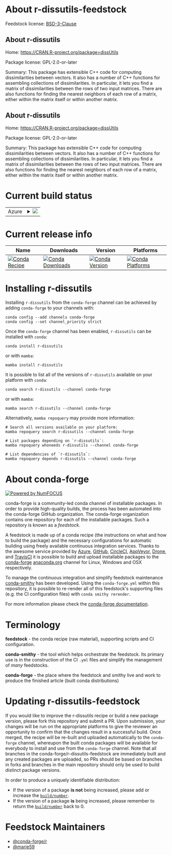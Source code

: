 About r-dissutils-feedstock
===========================

Feedstock license: [BSD-3-Clause](https://github.com/conda-forge/r-dissutils-feedstock/blob/main/LICENSE.txt)


About r-dissutils
-----------------

Home: https://CRAN.R-project.org/package=dissUtils

Package license: GPL-2.0-or-later

Summary: This package has extensible C++ code for computing dissimilarities between vectors. It also has a number of C++ functions for assembling collections of dissimilarities. In particular, it lets you find a matrix of dissimilarities between the rows of two input matrices. There are also functions for finding the nearest neighbors of each row of a matrix, either within the matrix itself or within another matrix.

About r-dissutils
-----------------

Home: https://CRAN.R-project.org/package=dissUtils

Package license: GPL-2.0-or-later

Summary: This package has extensible C++ code for computing dissimilarities between vectors. It also has a number of C++ functions for assembling collections of dissimilarities. In particular, it lets you find a matrix of dissimilarities between the rows of two input matrices. There are also functions for finding the nearest neighbors of each row of a matrix, either within the matrix itself or within another matrix.

Current build status
====================


<table>
    
  <tr>
    <td>Azure</td>
    <td>
      <details>
        <summary>
          <a href="https://dev.azure.com/conda-forge/feedstock-builds/_build/latest?definitionId=16223&branchName=main">
            <img src="https://dev.azure.com/conda-forge/feedstock-builds/_apis/build/status/r-dissutils-feedstock?branchName=main">
          </a>
        </summary>
        <table>
          <thead><tr><th>Variant</th><th>Status</th></tr></thead>
          <tbody><tr>
              <td>linux_64_r_base4.3</td>
              <td>
                <a href="https://dev.azure.com/conda-forge/feedstock-builds/_build/latest?definitionId=16223&branchName=main">
                  <img src="https://dev.azure.com/conda-forge/feedstock-builds/_apis/build/status/r-dissutils-feedstock?branchName=main&jobName=linux&configuration=linux%20linux_64_r_base4.3" alt="variant">
                </a>
              </td>
            </tr><tr>
              <td>linux_64_r_base4.4</td>
              <td>
                <a href="https://dev.azure.com/conda-forge/feedstock-builds/_build/latest?definitionId=16223&branchName=main">
                  <img src="https://dev.azure.com/conda-forge/feedstock-builds/_apis/build/status/r-dissutils-feedstock?branchName=main&jobName=linux&configuration=linux%20linux_64_r_base4.4" alt="variant">
                </a>
              </td>
            </tr><tr>
              <td>osx_64_r_base4.3</td>
              <td>
                <a href="https://dev.azure.com/conda-forge/feedstock-builds/_build/latest?definitionId=16223&branchName=main">
                  <img src="https://dev.azure.com/conda-forge/feedstock-builds/_apis/build/status/r-dissutils-feedstock?branchName=main&jobName=osx&configuration=osx%20osx_64_r_base4.3" alt="variant">
                </a>
              </td>
            </tr><tr>
              <td>osx_64_r_base4.4</td>
              <td>
                <a href="https://dev.azure.com/conda-forge/feedstock-builds/_build/latest?definitionId=16223&branchName=main">
                  <img src="https://dev.azure.com/conda-forge/feedstock-builds/_apis/build/status/r-dissutils-feedstock?branchName=main&jobName=osx&configuration=osx%20osx_64_r_base4.4" alt="variant">
                </a>
              </td>
            </tr><tr>
              <td>win_64_r_base4.3</td>
              <td>
                <a href="https://dev.azure.com/conda-forge/feedstock-builds/_build/latest?definitionId=16223&branchName=main">
                  <img src="https://dev.azure.com/conda-forge/feedstock-builds/_apis/build/status/r-dissutils-feedstock?branchName=main&jobName=win&configuration=win%20win_64_r_base4.3" alt="variant">
                </a>
              </td>
            </tr><tr>
              <td>win_64_r_base4.4</td>
              <td>
                <a href="https://dev.azure.com/conda-forge/feedstock-builds/_build/latest?definitionId=16223&branchName=main">
                  <img src="https://dev.azure.com/conda-forge/feedstock-builds/_apis/build/status/r-dissutils-feedstock?branchName=main&jobName=win&configuration=win%20win_64_r_base4.4" alt="variant">
                </a>
              </td>
            </tr>
          </tbody>
        </table>
      </details>
    </td>
  </tr>
</table>

Current release info
====================

| Name | Downloads | Version | Platforms |
| --- | --- | --- | --- |
| [![Conda Recipe](https://img.shields.io/badge/recipe-r--dissutils-green.svg)](https://anaconda.org/conda-forge/r-dissutils) | [![Conda Downloads](https://img.shields.io/conda/dn/conda-forge/r-dissutils.svg)](https://anaconda.org/conda-forge/r-dissutils) | [![Conda Version](https://img.shields.io/conda/vn/conda-forge/r-dissutils.svg)](https://anaconda.org/conda-forge/r-dissutils) | [![Conda Platforms](https://img.shields.io/conda/pn/conda-forge/r-dissutils.svg)](https://anaconda.org/conda-forge/r-dissutils) |

Installing r-dissutils
======================

Installing `r-dissutils` from the `conda-forge` channel can be achieved by adding `conda-forge` to your channels with:

```
conda config --add channels conda-forge
conda config --set channel_priority strict
```

Once the `conda-forge` channel has been enabled, `r-dissutils` can be installed with `conda`:

```
conda install r-dissutils
```

or with `mamba`:

```
mamba install r-dissutils
```

It is possible to list all of the versions of `r-dissutils` available on your platform with `conda`:

```
conda search r-dissutils --channel conda-forge
```

or with `mamba`:

```
mamba search r-dissutils --channel conda-forge
```

Alternatively, `mamba repoquery` may provide more information:

```
# Search all versions available on your platform:
mamba repoquery search r-dissutils --channel conda-forge

# List packages depending on `r-dissutils`:
mamba repoquery whoneeds r-dissutils --channel conda-forge

# List dependencies of `r-dissutils`:
mamba repoquery depends r-dissutils --channel conda-forge
```


About conda-forge
=================

[![Powered by
NumFOCUS](https://img.shields.io/badge/powered%20by-NumFOCUS-orange.svg?style=flat&colorA=E1523D&colorB=007D8A)](https://numfocus.org)

conda-forge is a community-led conda channel of installable packages.
In order to provide high-quality builds, the process has been automated into the
conda-forge GitHub organization. The conda-forge organization contains one repository
for each of the installable packages. Such a repository is known as a *feedstock*.

A feedstock is made up of a conda recipe (the instructions on what and how to build
the package) and the necessary configurations for automatic building using freely
available continuous integration services. Thanks to the awesome service provided by
[Azure](https://azure.microsoft.com/en-us/services/devops/), [GitHub](https://github.com/),
[CircleCI](https://circleci.com/), [AppVeyor](https://www.appveyor.com/),
[Drone](https://cloud.drone.io/welcome), and [TravisCI](https://travis-ci.com/)
it is possible to build and upload installable packages to the
[conda-forge](https://anaconda.org/conda-forge) [anaconda.org](https://anaconda.org/)
channel for Linux, Windows and OSX respectively.

To manage the continuous integration and simplify feedstock maintenance
[conda-smithy](https://github.com/conda-forge/conda-smithy) has been developed.
Using the ``conda-forge.yml`` within this repository, it is possible to re-render all of
this feedstock's supporting files (e.g. the CI configuration files) with ``conda smithy rerender``.

For more information please check the [conda-forge documentation](https://conda-forge.org/docs/).

Terminology
===========

**feedstock** - the conda recipe (raw material), supporting scripts and CI configuration.

**conda-smithy** - the tool which helps orchestrate the feedstock.
                   Its primary use is in the construction of the CI ``.yml`` files
                   and simplify the management of *many* feedstocks.

**conda-forge** - the place where the feedstock and smithy live and work to
                  produce the finished article (built conda distributions)


Updating r-dissutils-feedstock
==============================

If you would like to improve the r-dissutils recipe or build a new
package version, please fork this repository and submit a PR. Upon submission,
your changes will be run on the appropriate platforms to give the reviewer an
opportunity to confirm that the changes result in a successful build. Once
merged, the recipe will be re-built and uploaded automatically to the
`conda-forge` channel, whereupon the built conda packages will be available for
everybody to install and use from the `conda-forge` channel.
Note that all branches in the conda-forge/r-dissutils-feedstock are
immediately built and any created packages are uploaded, so PRs should be based
on branches in forks and branches in the main repository should only be used to
build distinct package versions.

In order to produce a uniquely identifiable distribution:
 * If the version of a package **is not** being increased, please add or increase
   the [``build/number``](https://docs.conda.io/projects/conda-build/en/latest/resources/define-metadata.html#build-number-and-string).
 * If the version of a package **is** being increased, please remember to return
   the [``build/number``](https://docs.conda.io/projects/conda-build/en/latest/resources/define-metadata.html#build-number-and-string)
   back to 0.

Feedstock Maintainers
=====================

* [@conda-forge/r](https://github.com/conda-forge/r/)
* [@marie59](https://github.com/marie59/)

